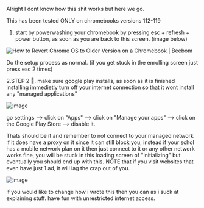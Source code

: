 Alright I dont know how this shit works but here we go.

This has been tested ONLY on chromebooks versions 112-119

1. start by powerwashing your chromebook by pressing esc + refresh + power button,
as soon as you are back to this screen. (image below)

<img src="https://beebom.com/wp-content/uploads/2022/05/IMG_20220512_222153.jpg?w=640" alt="How to Revert Chrome OS to Older Version on a Chromebook | Beebom"/>

Do the setup process as normal. (if you get stuck in the enrolling screen just press esc 2 times)

2.STEP 2 🤑. make sure google play installs, as soon as it is finished installing immedietly turn off your internet connection so that it wont install any "managed applications"

![image](https://github.com/UnlimitedMoneyLimited/Content-Keeper-Bypass/assets/153864886/1ca57b66-88c1-485c-8b1f-a671388cdf74)

go settings --> click on "Apps" --> click on "Manage your apps" --> click on the Google Play Store --> disable it.

Thats should be it and remember to not connect to your managed network if it does have a proxy on it since it can still block you, instead if your schol has a mobile network plan on
it then just connect to it or any other network works fine, you will be stuck in this loading screen of "initializing" but eventually you should end up with this.
NOTE that if you visit websites that even have just 1 ad, it will lag the crap out of you.

![image](https://github.com/UnlimitedMoneyLimited/Content-Keeper-Bypass/assets/153864886/dd92dfca-cfaf-4116-8333-cb07a1b2779f)

if you would like to change how i wrote this then you can as i suck at explaining stuff. have fun with unrestricted internet access.



